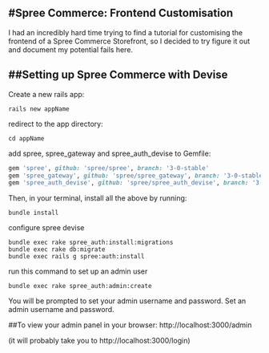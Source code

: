 #Spree Commerce: Frontend Customisation
---
I had an incredibly hard time trying to find a tutorial for customising the frontend of a Spree Commerce Storefront, so I decided to try figure it out and document my potential fails here.


##Setting up Spree Commerce with Devise
---

Create a new rails app:
```
rails new appName
```

redirect to the app directory:
```
cd appName
```
add spree, spree_gateway and spree_auth_devise to Gemfile:
```ruby
gem 'spree', github: 'spree/spree', branch: '3-0-stable'
gem 'spree_gateway', github: 'spree/spree_gateway', branch: '3-0-stable'
gem 'spree_auth_devise', github: 'spree/spree_auth_devise', branch: '3-0-stable'
```

Then, in your terminal, install all the above by running:
```
bundle install
```

configure spree devise
```
bundle exec rake spree_auth:install:migrations
bundle exec rake db:migrate
bundle exec rails g spree:auth:install
```

run this command to set up an admin user
```
bundle exec rake spree_auth:admin:create
```

You will be prompted to set your admin username and password. Set an admin username and password.

##To view your admin panel in your browser:
http://localhost:3000/admin

(it will probably take you to http://localhost:3000/login)
